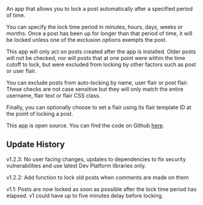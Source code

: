 An app that allows you to lock a post automatically after a specified period of time.

You can specify the lock time period in minutes, hours, days, weeks or months. Once a post has been up for longer than that period of time, it will be locked unless one of the exclusion options exempts the post.

This app will only act on posts created after the app is installed. Older posts will not be checked, nor will posts that at one point were within the time cutoff to lock, but were excluded from locking by other factors such as post or user flair.

You can exclude posts from auto-locking by name, user flair or post flair. These checks are not case sensitive but they will only match the entire username, flair text or flair CSS class.

Finally, you can optionally choose to set a flair using its flair template ID at the point of locking a post.

This app is open source. You can find the code on Github [here](https://github.com/fsvreddit/auto-post-lock).

## Update History

v1.2.3: No user facing changes, updates to dependencies to fix security vulnerabilities and use latest Dev Platform libraries only.

v1.2.2: Add function to lock old posts when comments are made on them

v1.1: Posts are now locked as soon as possible after the lock time period has elapsed. v1 could have up to five minutes delay before locking.
